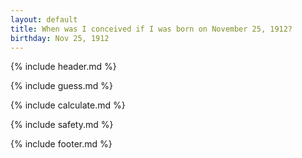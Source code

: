 ```yaml
---
layout: default
title: When was I conceived if I was born on November 25, 1912?
birthday: Nov 25, 1912
---
```


{% include header.md %}

{% include guess.md %}

{% include calculate.md %}

{% include safety.md %}

{% include footer.md %}



